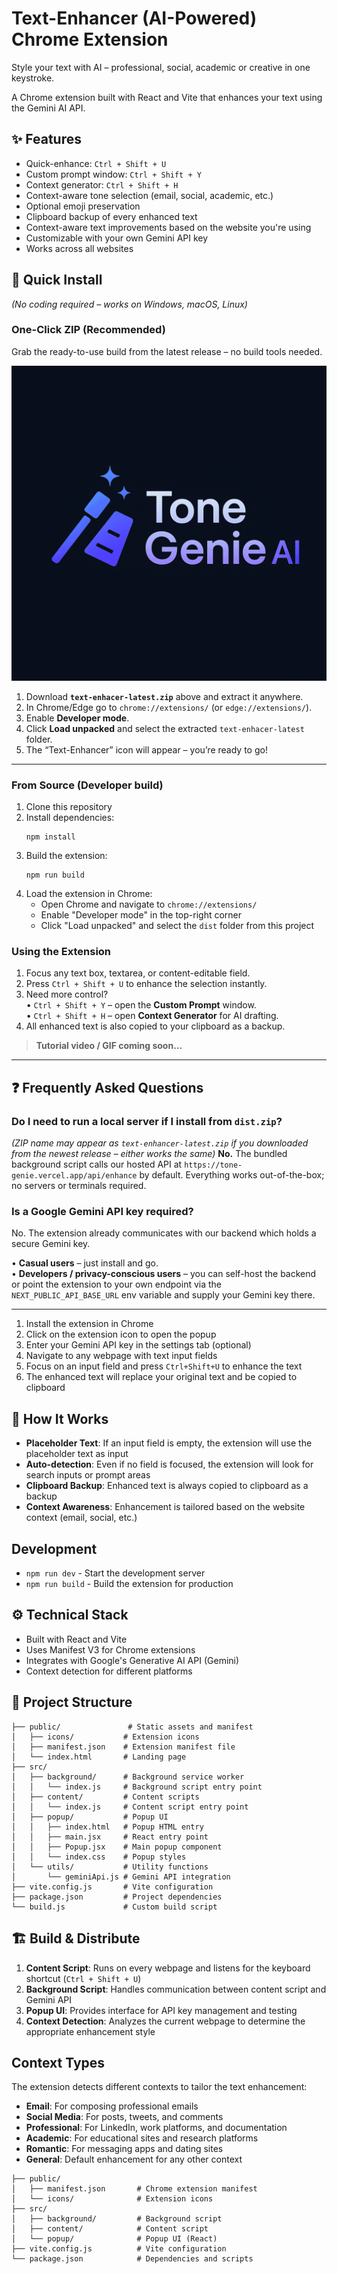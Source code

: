 # Text-Enhancer (AI-Powered) Chrome Extension

Style your text with AI – professional, social, academic or creative in one keystroke.

A Chrome extension built with React and Vite that enhances your text using the Gemini AI API.

## ✨ Features

- Quick-enhance: `Ctrl + Shift + U`  
- Custom prompt window: `Ctrl + Shift + Y`  
- Context generator: `Ctrl + Shift + H`  
- Context-aware tone selection (email, social, academic, etc.)  
- Optional emoji preservation  
- Clipboard backup of every enhanced text
- Context-aware text improvements based on the website you're using
- Customizable with your own Gemini API key
- Works across all websites

## 🚀 Quick Install  
*(No coding required – works on Windows, macOS, Linux)*

### One-Click ZIP (Recommended)
Grab the ready-to-use build from the latest release – no build tools needed.

[![Download latest ZIP](https://github.com/Nexoraedge/Text_Enhancer/blob/main/public/icons/icon128.png)](https://raw.githubusercontent.com/Nexoraedge/Text_Enhancer/main/downloads/text-enhacer-latest.zip)

1. Download **`text-enhacer-latest.zip`** above and extract it anywhere.
2. In Chrome/Edge go to `chrome://extensions/` (or `edge://extensions/`).
3. Enable **Developer mode**.
4. Click **Load unpacked** and select the extracted `text-enhacer-latest` folder.
5. The “Text-Enhancer” icon will appear – you’re ready to go!

---

### From Source (Developer build)

1. Clone this repository
2. Install dependencies:
   ```
   npm install
   ```
3. Build the extension:
   ```
   npm run build
   ```
4. Load the extension in Chrome:
   - Open Chrome and navigate to `chrome://extensions/`
   - Enable "Developer mode" in the top-right corner
   - Click "Load unpacked" and select the `dist` folder from this project

### Using the Extension
1. Focus any text box, textarea, or content-editable field.
2. Press `Ctrl + Shift + U` to enhance the selection instantly.
3. Need more control?  
   • `Ctrl + Shift + Y` – open the **Custom Prompt** window.  
   • `Ctrl + Shift + H` – open **Context Generator** for AI drafting.
4. All enhanced text is also copied to your clipboard as a backup.

> **Tutorial video / GIF coming soon…**

---

## ❓ Frequently Asked Questions

### Do I need to run a local server if I install from `dist.zip`?

*(ZIP name may appear as `text-enhancer-latest.zip` if you downloaded from the newest release – either works the same)*
**No.** The bundled background script calls our hosted API at `https://tone-genie.vercel.app/api/enhance` by default.  Everything works out-of-the-box; no servers or terminals required.

### Is a Google Gemini API key required?
No. The extension already communicates with our backend which holds a secure Gemini key.

• **Casual users** – just install and go.  
• **Developers / privacy-conscious users** – you can self-host the backend or point the extension to your own endpoint via the `NEXT_PUBLIC_API_BASE_URL` env variable and supply your Gemini key there.

---

1. Install the extension in Chrome
2. Click on the extension icon to open the popup
3. Enter your Gemini API key in the settings tab (optional)
4. Navigate to any webpage with text input fields
5. Focus on an input field and press `Ctrl+Shift+U` to enhance the text
6. The enhanced text will replace your original text and be copied to clipboard

## 🧠 How It Works

- **Placeholder Text**: If an input field is empty, the extension will use the placeholder text as input
- **Auto-detection**: Even if no field is focused, the extension will look for search inputs or prompt areas
- **Clipboard Backup**: Enhanced text is always copied to clipboard as a backup
- **Context Awareness**: Enhancement is tailored based on the website context (email, social, etc.)

## Development

- `npm run dev` - Start the development server
- `npm run build` - Build the extension for production

## ⚙️ Technical Stack

- Built with React and Vite
- Uses Manifest V3 for Chrome extensions
- Integrates with Google's Generative AI API (Gemini)
- Context detection for different platforms

## 📁 Project Structure

```
├── public/               # Static assets and manifest
│   ├── icons/           # Extension icons
│   ├── manifest.json    # Extension manifest file
│   └── index.html       # Landing page
├── src/
│   ├── background/      # Background service worker
│   │   └── index.js     # Background script entry point
│   ├── content/         # Content scripts
│   │   └── index.js     # Content script entry point
│   ├── popup/           # Popup UI
│   │   ├── index.html   # Popup HTML entry
│   │   ├── main.jsx     # React entry point
│   │   ├── Popup.jsx    # Main popup component
│   │   └── index.css    # Popup styles
│   └── utils/           # Utility functions
│       └── geminiApi.js # Gemini API integration
├── vite.config.js       # Vite configuration
├── package.json         # Project dependencies
└── build.js             # Custom build script
```

## 🏗️ Build & Distribute

1. **Content Script**: Runs on every webpage and listens for the keyboard shortcut (`Ctrl + Shift + U`)
2. **Background Script**: Handles communication between content script and Gemini API
3. **Popup UI**: Provides interface for API key management and testing
4. **Context Detection**: Analyzes the current webpage to determine the appropriate enhancement style

## Context Types

The extension detects different contexts to tailor the text enhancement:

- **Email**: For composing professional emails
- **Social Media**: For posts, tweets, and comments
- **Professional**: For LinkedIn, work platforms, and documentation
- **Academic**: For educational sites and research platforms
- **Romantic**: For messaging apps and dating sites
- **General**: Default enhancement for any other context

```
├── public/
│   ├── manifest.json       # Chrome extension manifest
│   └── icons/              # Extension icons
├── src/
│   ├── background/         # Background script
│   ├── content/            # Content script
│   └── popup/              # Popup UI (React)
├── vite.config.js          # Vite configuration
└── package.json            # Dependencies and scripts
```
